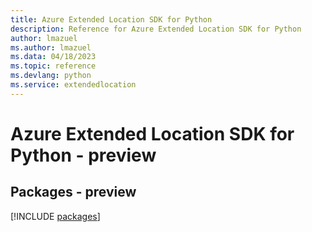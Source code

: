 ```yaml
---
title: Azure Extended Location SDK for Python
description: Reference for Azure Extended Location SDK for Python
author: lmazuel
ms.author: lmazuel
ms.data: 04/18/2023
ms.topic: reference
ms.devlang: python
ms.service: extendedlocation
---
```

# Azure Extended Location SDK for Python - preview
## Packages - preview
[!INCLUDE [packages](extended-location-index.md)]
